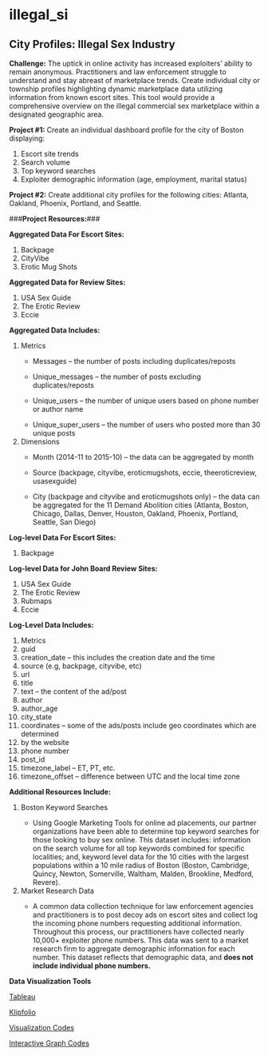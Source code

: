 # illegal_si

## City Profiles: Illegal Sex Industry ##

<b>Challenge:</b> The uptick in online activity has increased exploiters’ ability to remain anonymous. Practitioners and law enforcement struggle to understand and stay abreast of marketplace trends. Create individual city or township profiles highlighting dynamic marketplace data utilizing information from known escort sites. This tool would provide a comprehensive overview on the illegal commercial sex marketplace within a designated geographic area.


<b>Project #1:</b> Create an individual dashboard profile for the city of Boston displaying: 

<ol>
<li>Escort site trends</li>
<li>Search volume</li> 
<li>Top keyword searches </li>
<li>Exploiter demographic information (age, employment, marital status)</li> 
</ol>

<b>Project #2:</b> Create additional city profiles for the following cities: Atlanta, Oakland, Phoenix, Portland, and Seattle. 

###<b>Project Resources:</b>###

<b>Aggregated Data For Escort Sites:</b>
<ol>

<li>Backpage</li>
<li>CityVibe</li> 
<li>Erotic Mug Shots</li>
</ol>

<b>Aggregated Data for Review Sites:</b> 
<ol>
<li>USA Sex Guide </li>
<li>The Erotic Review </li>
<li>Eccie</li>

</ol>

<b>Aggregated Data Includes:</b>
<ol>
<li>Metrics</li>
<ul>
<li> Messages – the number of posts including duplicates/reposts</li></ul>
<ul>
<li> Unique_messages – the number of posts excluding duplicates/reposts</li></ul>
<ul>
<li> Unique_users – the number of unique users based on phone number or author name</li></ul>
<ul>
<li> Unique_super_users – the number of users who posted more than 30 unique posts </li></ul>

<li>Dimensions</li>
<ul>
<li> Month (2014-11 to 2015-10) – the data can be aggregated by month</li></ul>
<ul>
<li> Source (backpage, cityvibe, eroticmugshots, eccie, theeroticreview, usasexguide) </li></ul>
<ul>
<li>City (backpage and cityvibe and eroticmugshots only) – the data can be aggregated for the 11 Demand Abolition cities (Atlanta, Boston, Chicago, Dallas, Denver, Houston, Oakland, Phoenix, Portland, Seattle, San Diego)</li></ul>
</ol>

<b>Log-level Data For Escort Sites:</b>
<ol>
<li>Backpage</li>
</ol>

<b>Log-level Data for John Board Review Sites: </b>
<ol>
<li>USA Sex Guide </li>
<li>The Erotic Review </li>
<li>Rubmaps</li>
<li>Eccie</li>
</ol>

<b>Log-Level Data Includes:</b>
<ol>
<li>Metrics</li>
<li>guid</li>
<li>creation_date – this includes the creation date and the time</li>
<li>source (e.g, backpage, cityvibe, etc)</li>
<li>url</li>
<li>title</li>
<li>text – the content of the ad/post</li>
<li>author</li>
<li>author_age</li>
<li>city_state</li>
<li>coordinates – some of the ads/posts include geo coordinates which are determined </li>
<li>by the website</li>
<li>phone number</li>
<li>post_id</li>
<li>timezone_label – ET, PT, etc.</li>
<li>timezone_offset – difference between UTC and the local time zone</li>
</ol>



<b>Additional Resources Include: </b>
<ol>
<li>Boston Keyword Searches</li>
<ul> 
<li>Using Google Marketing Tools for online ad placements, our partner organizations have been able to determine top keyword searches for those looking to buy sex online. This dataset includes: information on the search volume for all top keywords combined for specific localities; and, keyword level data for the 10 cities with the largest populations within a 10 mile radius of Boston (Boston, Cambridge, Quincy, Newton, Somerville, Waltham, Malden, Brookline, Medford, Revere).</li></ul>

<li>Market Research Data</li>
<ul>
<li>A common data collection technique for law enforcement agencies and practitioners is to post decoy ads on escort sites and collect log the incoming phone numbers requesting additional information. Throughout this process, our practitioners have collected nearly 10,000+ exploiter phone numbers. This data was sent to a market research firm to aggregate demographic information for each number. This dataset reflects that demographic data, and <b>does not include individual phone numbers.</b></li>


</ol>

<b>Data Visualization Tools</b>
<p><a href="http://www.tableau.com/" title="Title">
Tableau</a></p>
<p><a href="http://www.klipfolio.com/" title="Title">Klipfolio</a></p>
<p><a href="http://c3js.org/examples.html" title="Title">Visualization Codes</a></p>
<p><a href="http://www.xavierdupre.fr/blog/2013-11-30_nojs.html" title="Title">Interactive Graph Codes</a></p>


